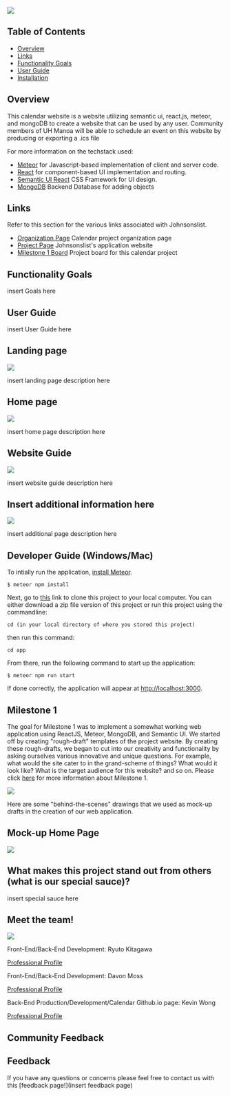 ![](images/insertlogohere.png)

## Table of Contents
* [Overview](#overview)
* [Links](#links)
* [Functionality Goals](#functionality-goals)
* [User Guide](#johnsonslist-walkthrough)
* [Installation](#installation-and-running)

## Overview

This calendar website is a website utilizing semantic ui, react.js, meteor, and mongoDB to create a website that can be used by any user. Community members of UH Manoa will be able to schedule an event on this website by producing or exporting a .ics file

For more information on the techstack used:
* [Meteor](https://www.meteor.com/) for Javascript-based implementation of client and server code. 
* [React](https://reactjs.org/) for component-based UI implementation and routing.
* [Semantic UI React](https://react.semantic-ui.com/) CSS Framework for UI design.
* [MongoDB](https://www.mongodb.com/) Backend Database for adding objects 

## Links

Refer to this section for the various links associated with Johnsonslist.

* [Organization Page](https://kwong41.github.io/ICS414Project/) Calendar project organization page
* [Project Page](http://johnsonslist.meteorapp.com/#/) Johnsonslist's application website
* [Milestone 1 Board](https://github.com/KWong41/ICS414Project/projects/1) Project board for this calendar project

## Functionality Goals

insert Goals here

## User Guide

insert User Guide here

## Landing page

![](images/Insertlandingpage.png)


insert landing page description here

## Home page

![](images/Inserthomepage.png)

insert home page description here

## Website Guide

![](images/insertwebsiteguide.png)

insert website guide description here

## Insert additional information here

![](images/insertadditionalpage.png)

insert additional page description here

## Developer Guide (Windows/Mac)

To intially run the application, [install Meteor](https://www.meteor.com/install).

```
$ meteor npm install
```

Next, go to [this](https://github.com/KWong41/ICS414Project) link to clone this project to your local computer.
You can either download a zip file version of this project or run this project using the commandline:

```
cd (in your local directory of where you stored this project)
```

then run this command:

```
cd app
```

From there, run the following command to start up the application:

```
$ meteor npm run start
```

If done correctly, the application will appear at [http://localhost:3000](http://localhost:3000). 

## Milestone 1

The goal for Milestone 1 was to implement a somewhat working web application using ReactJS, Meteor, MongoDB, and Semantic UI.  We started off by creating "rough-draft" templates of the project website.  By creating these rough-drafts, we began to cut into our creativity and functionality by asking ourselves various innovative and unique questions.  For example, what would the site cater to in the grand-scheme of things?  What would it look like?  What is the target audience for this website?  and so on.  Please click [here](https://github.com/KWong41/ICS414Project/projects/1) for more information about Milestone 1.

![](images/M1Screenshot.png)

Here are some "behind-the-scenes" drawings that we used as mock-up drafts in the creation of our web application.

## Mock-up Home Page
![](images/inserthomepagehere.jpg)

## What makes this project stand out from others (what is our special sauce)?

insert special sauce here

## Meet the team!

![](images/insertteamlogohere.png)

Front-End/Back-End Development: Ryuto Kitagawa

[Professional Profile](https://ryutokitagawa.github.io/)

Front-End/Back-End Development: Davon Moss

[Professional Profile](https://davonmoss.github.io/)

Back-End Production/Development/Calendar Github.io page: Kevin Wong

[Professional Profile](https://kwong41.github.io/)

## Community Feedback


## Feedback

If you have any questions or concerns please feel free to contact us with this [feedback page!](insert feedback page)
